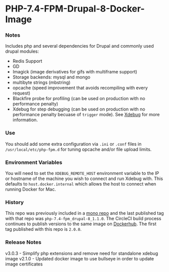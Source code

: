 # PHP-7.4-FPM-Drupal-8-Docker-Image

### Notes

Includes php and several dependencies for Drupal and commonly used drupal modules:

- Redis Support
- GD
- Imagick (image derivatives for gifs with multiframe support)
- Storage backends: mysql and mongo
- multibyte strings (mbstring)
- opcache (speed improvement that avoids recompiling with every request)
- Blackfire probe for profiling (can be used on production with no performance penalty)
- Xdebug for step debugging (can be used on production with no performance penalty becuase of `trigger` mode). See [Xdebug](https://xdebug.org/docs/all_settings#start_with_request) for more information.

### Use

You should add some extra configuration via `.ini` or `.conf` files in `/usr/local/etc/php-fpm.d` for tuning opcache
and/or file upload limits.

### Environment Variables
You will need to set the `XDEBUG_REMOTE_HOST` environment variable to the IP or hostname of the machine you wish
to connect and run Xdebug with. This defaults to `host.docker.internal` which allows the host to connect
when running Docker for Mac.


### History

This repo was previously included in a [mono repo](https://github.com/favish/docker-images) and the last published
tag with that repo was `php-7.4-fpm_drupal-8_1.1.0`. The CircleCI build process continues to publish versions to the same image
on [Dockerhub](https://hub.docker.com/r/favish/php-7.4-fpm-drupal-8). The first tag published with this repo is `2.0.0`.

### Release Notes
v3.0.3 - Simplify php extensions and remove need for standalone xdebug image
v2.1.0 - Updated docker image to use bullseye in order to update image certificates

